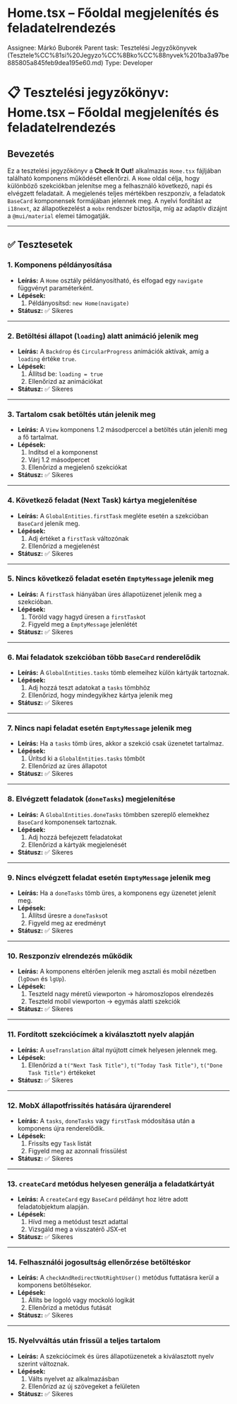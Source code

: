 # Home.tsx – Főoldal megjelenítés és feladatelrendezés

Assignee: Márkó Buborék
Parent task: Tesztelési Jegyzőkönyvek (Tesztele%CC%81si%20Jegyzo%CC%8Bko%CC%88nyvek%201ba3a97be885805a845feb9dea195e60.md)
Type: Developer

# 📋 Tesztelési jegyzőkönyv: **Home.tsx** – Főoldal megjelenítés és feladatelrendezés

## Bevezetés

Ez a tesztelési jegyzőkönyv a **Check It Out!** alkalmazás `Home.tsx` fájljában található komponens működését ellenőrzi. A `Home` oldal célja, hogy különböző szekciókban jelenítse meg a felhasználó következő, napi és elvégzett feladatait. A megjelenés teljes mértékben reszponzív, a feladatok `BaseCard` komponensek formájában jelennek meg. A nyelvi fordítást az `i18next`, az állapotkezelést a `mobx` rendszer biztosítja, míg az adaptív dizájnt a `@mui/material` elemei támogatják.

---

## ✅ Tesztesetek

### 1. Komponens példányosítása

- **Leírás:** A `Home` osztály példányosítható, és elfogad egy `navigate` függvényt paraméterként.
- **Lépések:**
    1. Példányosítsd: `new Home(navigate)`
- **Státusz:** ✅ Sikeres

---

### 2. Betöltési állapot (`loading`) alatt animáció jelenik meg

- **Leírás:** A `Backdrop` és `CircularProgress` animációk aktívak, amíg a `loading` értéke `true`.
- **Lépések:**
    1. Állítsd be: `loading = true`
    2. Ellenőrizd az animációkat
- **Státusz:** ✅ Sikeres

---

### 3. Tartalom csak betöltés után jelenik meg

- **Leírás:** A `View` komponens 1.2 másodperccel a betöltés után jeleníti meg a fő tartalmat.
- **Lépések:**
    1. Indítsd el a komponenst
    2. Várj 1.2 másodpercet
    3. Ellenőrizd a megjelenő szekciókat
- **Státusz:** ✅ Sikeres

---

### 4. Következő feladat (Next Task) kártya megjelenítése

- **Leírás:** A `GlobalEntities.firstTask` megléte esetén a szekcióban `BaseCard` jelenik meg.
- **Lépések:**
    1. Adj értéket a `firstTask` változónak
    2. Ellenőrizd a megjelenést
- **Státusz:** ✅ Sikeres

---

### 5. Nincs következő feladat esetén `EmptyMessage` jelenik meg

- **Leírás:** A `firstTask` hiányában üres állapotüzenet jelenik meg a szekcióban.
- **Lépések:**
    1. Töröld vagy hagyd üresen a `firstTask`ot
    2. Figyeld meg a `EmptyMessage` jelenlétét
- **Státusz:** ✅ Sikeres

---

### 6. Mai feladatok szekcióban több `BaseCard` renderelődik

- **Leírás:** A `GlobalEntities.tasks` tömb elemeihez külön kártyák tartoznak.
- **Lépések:**
    1. Adj hozzá teszt adatokat a `tasks` tömbhöz
    2. Ellenőrizd, hogy mindegyikhez kártya jelenik meg
- **Státusz:** ✅ Sikeres

---

### 7. Nincs napi feladat esetén `EmptyMessage` jelenik meg

- **Leírás:** Ha a `tasks` tömb üres, akkor a szekció csak üzenetet tartalmaz.
- **Lépések:**
    1. Ürítsd ki a `GlobalEntities.tasks` tömböt
    2. Ellenőrizd az üres állapotot
- **Státusz:** ✅ Sikeres

---

### 8. Elvégzett feladatok (`doneTasks`) megjelenítése

- **Leírás:** A `GlobalEntities.doneTasks` tömbben szereplő elemekhez `BaseCard` komponensek tartoznak.
- **Lépések:**
    1. Adj hozzá befejezett feladatokat
    2. Ellenőrizd a kártyák megjelenését
- **Státusz:** ✅ Sikeres

---

### 9. Nincs elvégzett feladat esetén `EmptyMessage` jelenik meg

- **Leírás:** Ha a `doneTasks` tömb üres, a komponens egy üzenetet jelenít meg.
- **Lépések:**
    1. Állítsd üresre a `doneTasks`ot
    2. Figyeld meg az eredményt
- **Státusz:** ✅ Sikeres

---

### 10. Reszponzív elrendezés működik

- **Leírás:** A komponens eltérően jelenik meg asztali és mobil nézetben (`lgDown` és `lgUp`).
- **Lépések:**
    1. Teszteld nagy méretű viewporton → háromoszlopos elrendezés
    2. Teszteld mobil viewporton → egymás alatti szekciók
- **Státusz:** ✅ Sikeres

---

### 11. Fordított szekciócímek a kiválasztott nyelv alapján

- **Leírás:** A `useTranslation` által nyújtott címek helyesen jelennek meg.
- **Lépések:**
    1. Ellenőrizd a `t("Next Task Title")`, `t("Today Task Title")`, `t("Done Task Title")` értékeket
- **Státusz:** ✅ Sikeres

---

### 12. MobX állapotfrissítés hatására újrarenderel

- **Leírás:** A `tasks`, `doneTasks` vagy `firstTask` módosítása után a komponens újra renderelődik.
- **Lépések:**
    1. Frissíts egy `Task` listát
    2. Figyeld meg az azonnali frissülést
- **Státusz:** ✅ Sikeres

---

### 13. `createCard` metódus helyesen generálja a feladatkártyát

- **Leírás:** A `createCard` egy `BaseCard` példányt hoz létre adott feladatobjektum alapján.
- **Lépések:**
    1. Hívd meg a metódust teszt adattal
    2. Vizsgáld meg a visszatérő JSX-et
- **Státusz:** ✅ Sikeres

---

### 14. Felhasználói jogosultság ellenőrzése betöltéskor

- **Leírás:** A `checkAndRedirectNotRightUser()` metódus futtatásra kerül a komponens betöltésekor.
- **Lépések:**
    1. Állíts be logoló vagy mockoló logikát
    2. Ellenőrizd a metódus futását
- **Státusz:** ✅ Sikeres

---

### 15. Nyelvváltás után frissül a teljes tartalom

- **Leírás:** A szekciócímek és üres állapotüzenetek a kiválasztott nyelv szerint változnak.
- **Lépések:**
    1. Válts nyelvet az alkalmazásban
    2. Ellenőrizd az új szövegeket a felületen
- **Státusz:** ✅ Sikeres